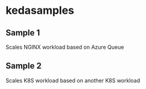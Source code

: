 # kedasamples

## Sample 1

Scales NGINX workload based on Azure Queue

## Sample 2

Scales K8S workload based on another K8S workload 
